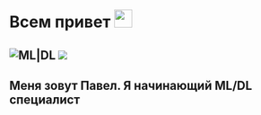 # Всем привет <img src="https://github.com/blackcater/blackcater/raw/main/images/Hi.gif" height="32"/></h1>
## ![ML|DL](Enjoyer) ![](https://komarev.com/ghpvc/?username=your-github-username)
## Меня зовут Павел. Я начинающий ML/DL специалист

